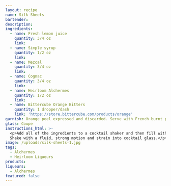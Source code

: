 ```yaml
---
layout: recipe
name: Silk Sheets
bartender:
description:
ingredients:
  - name: Fresh lemon juice
    quantity: 3/4 oz
    link:
  - name: Simple syrup
    quantity: 1/2 oz
    link:
  - name: Mezcal
    quantity: 3/4 oz
    link:
  - name: Cognac
    quantity: 3/4 oz
    link:
  - name: Heirloom Alchermes
    quantity: 1/2 oz
    link:
  - name: Bittercube Orange Bitters
    quantity: 1 dropper/dash
    link: 'https://store.bittercube.com/products/orange'
garnish: Orange peel expressed and discarded. Serve with French burnt peanuts
glass: Coupe
instructions_html: >-
  <p>Add all of the ingredients to a cocktail shaker and then fill with ice.
  Shake with a fluid, strong motion and strain into cocktail glass.</p>
image: /uploads/silk-sheets-1.jpg
tags:
  - Alchermes
  - Heirloom Liqueurs
products:
liqueurs: 
  - Alchermes
featured: false
---
```


